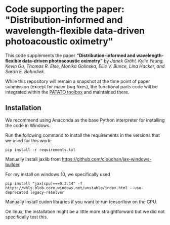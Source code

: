 # Code supporting the paper: "Distribution-informed and wavelength-flexible data-driven photoacoustic oximetry"

This code supplements the paper **"Distribution-informed and wavelength-flexible data-driven photoacoustic oximetry"** 
by *Janek Gröhl, Kylie Yeung, Kevin Gu, Thomas R. Else, Monika Golinska,
Ellie V. Bunce, Lina Hacker, and Sarah E. Bohndiek*.

While this repository will remain a snapshot at the time point of paper submission (except for major bug fixes), 
the functional parts code will 
be integrated within the [PATATO toolbox](https://github.com/BohndiekLab/patato) and maintained there.


## Installation

We recommend using Anaconda as the base Python interpreter
for installing the code in Windows.

Run the following command to install the requirements in the versions
that we used for this work:

    pip install -r requirements.txt

Manually install jaxlib from https://github.com/cloudhan/jax-windows-builder

For my install on windows 10, we specifically used

    pip install "jax[cpu]===0.3.14" -f https://whls.blob.core.windows.net/unstable/index.html --use-deprecated legacy-resolver

Manually install cudnn libraries if you want to run tensorflow on the GPU.

On linux, the installation might be a little more straightforward but we did not specifically test this.

